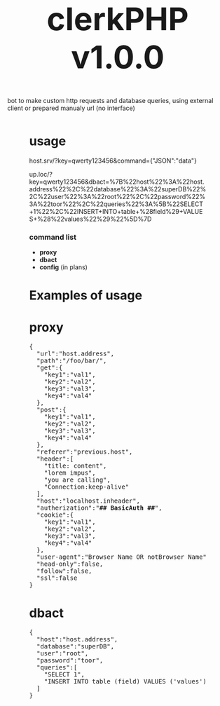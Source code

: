 <h1 style="font-size:72px;text-align:center">clerkPHP v1.0.0</h1>
bot to make custom http requests and database queries, using external client or prepared manualy url (no interface)
<div style="margin:50px">
<h1>usage</h1>
<p>host.srv/?key=qwerty123456&command={"JSON":"data"}</p>
<p style="word-wrap: break-word;">up.loc/?key=qwerty123456&dbact=%7B%22host%22%3A%22host.address%22%2C%22database%22%3A%22superDB%22%2C%22user%22%3A%22root%22%2C%22password%22%3A%22toor%22%2C%22queries%22%3A%5B%22SELECT+1%22%2C%22INSERT+INTO+table+%28field%29+VALUES+%28%22values%22%29%22%5D%7D</p>
<h3>command list</h3>
<ul>
  <li><b>proxy</b></li>
  <li><b>dbact</b></li>
  <li><b>config</b> (in plans)</li>
</ul>
  <h1> Examples of usage</h1>

# proxy
<pre>
{
  "url":"host.address",
  "path":"/foo/bar/",
  "get":{
    "key1":"val1",
    "key2":"val2",
    "key3":"val3",
    "key4":"val4"
  },
  "post":{
    "key1":"val1",
    "key2":"val2",
    "key3":"val3",
    "key4":"val4"
  },
  "referer":"previous.host",
  "header":[
    "title: content",
    "lorem impus",
    "you are calling",
    "Connection:keep-alive"
  ],
  "host":"localhost.inheader",
  "autherization":"<b>## BasicAuth ##</b>",
  "cookie":{
    "key1":"val1",
    "key2":"val2",
    "key3":"val3",
    "key4":"val4"
  },
  "user-agent":"Browser Name OR notBrowser Name",
  "head-only":false,
  "follow":false,
  "ssl":false
}
</pre>
# dbact
<pre>
{
  "host":"host.address",
  "database":"superDB",
  "user":"root",
  "password":"toor",
  "queries":[
    "SELECT 1",
    "INSERT INTO table (field) VALUES ('values')"
  ]
}
</pre>
